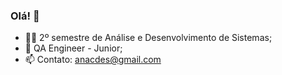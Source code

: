 ### Olá! 👋

- 👩‍🎓	2º semestre de Análise e Desenvolvimento de Sistemas;
- 🌱 QA Engineer - Junior;
- 📫 Contato: anacdes@gmail.com

